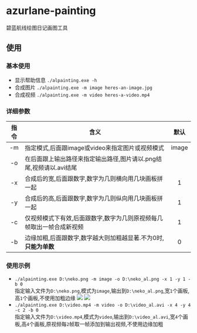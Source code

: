 # azurlane-painting
碧蓝航线绘图日记画图工具

## 使用
### 基本使用
- 显示帮助信息
    ```./alpainting.exe -h```
- 合成图片
    ```./alpainting.exe -m image heres-an-image.jpg```
- 合成视频
    ```./alpainting.exe -m video heres-a-video.mp4```
### 详细参数
|指令|含义|默认|
|:---:|---|:---:|
|-m|指定模式,后面跟image或video来指定图片或视频模式|image|
|-o|在后面跟上输出路径来指定输出路径,图片请以.png结尾,视频请以.avi结尾| |
|-x|合成后的宽,后面跟数字,数字为几则横向用几块画板拼一起|1|
|-y|合成后的高,后面跟数字,数字为几则纵向用几块画板拼一起|1|
|-c|仅视频模式下有效,后面跟数字,数字为几则原视频每几帧取出一帧合成新视频|1|
|-b|边缘加粗,后面跟数字,数字越大则加粗越显著.不为0时,**只能为单数**|0
### 使用示例
- ```./alpainting.exe D:\neko.png -m image -o D:\neko_al.png -x 1 -y 1 -b 0```  
    指定输入文件为```D:\neko.png```,模式为```image```,输出到```D:\neko_al.png```,宽```1```个画板,高```1```个画板,不使用加粗边缘
    ![](http://pmplttpn9.bkt.clouddn.com/picgo/5J5O{]IO__SM$@YOMTCAAGM.png)
    ![](http://pmplttpn9.bkt.clouddn.com/picgo/neko2.png)
- ```./alpainting.exe D:\video.mp4 -m video -o D:\video_al.avi -x 4 -y 4 -c 2 -b 0```  
    指定输入文件为```D:\video.mp4```,模式为```video```,输出到```D:\video_al.avi```,宽```4```个画板,高```4```个画板,原视频每```2```帧取一帧添加到输出视频,不使用边缘加粗